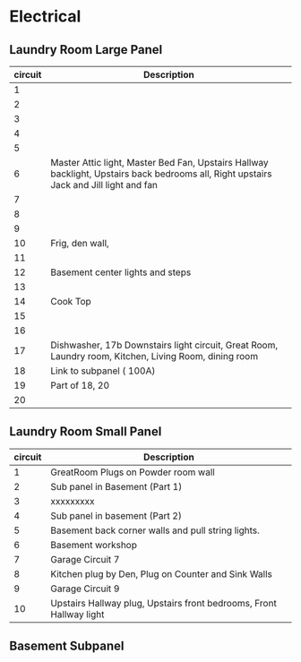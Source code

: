 # Electrical

## Laundry Room Large Panel
| circuit  | Description                                                         |
|--------- |---------------------------------------------------------------------|
| 1        ||
| 2        ||
| 3        ||
| 4        ||
| 5        ||
| 6        | Master Attic light, Master Bed Fan, Upstairs Hallway backlight, Upstairs back bedrooms all, Right upstairs Jack and Jill light and fan                                                                    |
| 7        ||
| 8        ||
| 9        ||
| 10       |Frig, den wall, |
| 11       ||
| 12       |Basement center lights and steps |
| 13       ||
| 14       |Cook Top |
| 15       ||
| 16       ||
| 17       |Dishwasher, 17b Downstairs light circuit, Great Room, Laundry room, Kitchen, Living Room, dining room |
| 18       | Link to subpanel ( 100A)|
| 19       | Part of 18, 20|
| 20       ||

## Laundry Room Small Panel
| circuit  | Description                                                         |
|--------- |---------------------------------------------------------------------|
| 1        |GreatRoom Plugs on Powder room wall                                  |
| 2        |Sub panel in Basement  (Part 1)                                               |
| 3        | xxxxxxxxx                                                           |
| 4        |Sub panel in basement  (Part 2)                                                                   |
| 5        | Basement back corner walls and pull string lights.                  |
| 6        | Basement workshop                                                                    |
| 7        |Garage Circuit 7                                                     |
| 8        |Kitchen plug by Den, Plug on Counter and Sink Walls                  |
| 9        |Garage Circuit 9                                                     |
| 10       |Upstairs Hallway plug, Upstairs front bedrooms, Front Hallway  light |


## Basement Subpanel
